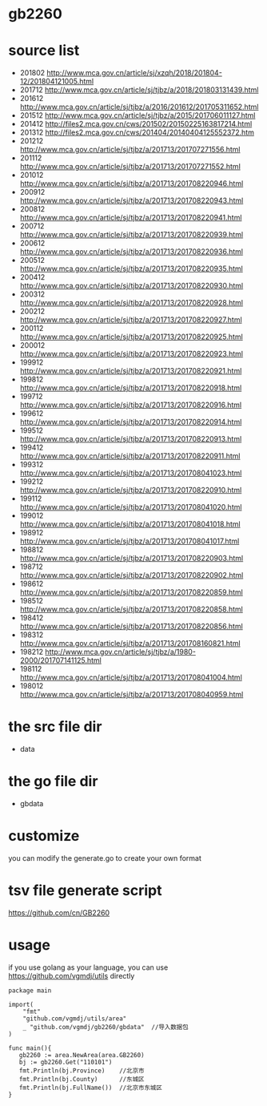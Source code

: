 # gb2260

# source list
- 201802	http://www.mca.gov.cn/article/sj/xzqh/2018/201804-12/201804121005.html	
- 201712	http://www.mca.gov.cn/article/sj/tjbz/a/2018/201803131439.html	
- 201612	http://www.mca.gov.cn/article/sj/tjbz/a/2016/201612/201705311652.html	
- 201512	http://www.mca.gov.cn/article/sj/tjbz/a/2015/201706011127.html	
- 201412	http://files2.mca.gov.cn/cws/201502/20150225163817214.html	
- 201312	http://files2.mca.gov.cn/cws/201404/20140404125552372.htm	
- 201212	http://www.mca.gov.cn/article/sj/tjbz/a/201713/201707271556.html	
- 201112	http://www.mca.gov.cn/article/sj/tjbz/a/201713/201707271552.html	
- 201012	http://www.mca.gov.cn/article/sj/tjbz/a/201713/201708220946.html	
- 200912	http://www.mca.gov.cn/article/sj/tjbz/a/201713/201708220943.html	
- 200812	http://www.mca.gov.cn/article/sj/tjbz/a/201713/201708220941.html	
- 200712	http://www.mca.gov.cn/article/sj/tjbz/a/201713/201708220939.html	
- 200612	http://www.mca.gov.cn/article/sj/tjbz/a/201713/201708220936.html	
- 200512	http://www.mca.gov.cn/article/sj/tjbz/a/201713/201708220935.html	
- 200412	http://www.mca.gov.cn/article/sj/tjbz/a/201713/201708220930.html	
- 200312	http://www.mca.gov.cn/article/sj/tjbz/a/201713/201708220928.html	
- 200212	http://www.mca.gov.cn/article/sj/tjbz/a/201713/201708220927.html	
- 200112	http://www.mca.gov.cn/article/sj/tjbz/a/201713/201708220925.html	
- 200012	http://www.mca.gov.cn/article/sj/tjbz/a/201713/201708220923.html	
- 199912	http://www.mca.gov.cn/article/sj/tjbz/a/201713/201708220921.html	
- 199812	http://www.mca.gov.cn/article/sj/tjbz/a/201713/201708220918.html	
- 199712	http://www.mca.gov.cn/article/sj/tjbz/a/201713/201708220916.html	
- 199612	http://www.mca.gov.cn/article/sj/tjbz/a/201713/201708220914.html	
- 199512	http://www.mca.gov.cn/article/sj/tjbz/a/201713/201708220913.html	
- 199412	http://www.mca.gov.cn/article/sj/tjbz/a/201713/201708220911.html	
- 199312	http://www.mca.gov.cn/article/sj/tjbz/a/201713/201708041023.html	
- 199212	http://www.mca.gov.cn/article/sj/tjbz/a/201713/201708220910.html	
- 199112	http://www.mca.gov.cn/article/sj/tjbz/a/201713/201708041020.html	
- 199012	http://www.mca.gov.cn/article/sj/tjbz/a/201713/201708041018.html	
- 198912	http://www.mca.gov.cn/article/sj/tjbz/a/201713/201708041017.html	
- 198812	http://www.mca.gov.cn/article/sj/tjbz/a/201713/201708220903.html	
- 198712	http://www.mca.gov.cn/article/sj/tjbz/a/201713/201708220902.html	
- 198612	http://www.mca.gov.cn/article/sj/tjbz/a/201713/201708220859.html	
- 198512	http://www.mca.gov.cn/article/sj/tjbz/a/201713/201708220858.html	
- 198412	http://www.mca.gov.cn/article/sj/tjbz/a/201713/201708220856.html	
- 198312	http://www.mca.gov.cn/article/sj/tjbz/a/201713/201708160821.html	
- 198212	http://www.mca.gov.cn/article/sj/tjbz/a/1980-2000/201707141125.html	
- 198112	http://www.mca.gov.cn/article/sj/tjbz/a/201713/201708041004.html	
- 198012	http://www.mca.gov.cn/article/sj/tjbz/a/201713/201708040959.html

# the src file dir
- data

# the go file dir
- gbdata

# customize
you can modify the generate.go to create your own format

# tsv file generate script
https://github.com/cn/GB2260

# usage
if you use golang as your language, you can use https://github.com/vgmdj/utils directly

```
package main

import(
    "fmt"
    "github.com/vgmdj/utils/area"
    _ "github.com/vgmdj/gb2260/gbdata"  //导入数据包
)

func main(){
   gb2260 := area.NewArea(area.GB2260)
   bj := gb2260.Get("110101")
   fmt.Println(bj.Province)    //北京市
   fmt.Println(bj.County)      //东城区
   fmt.Println(bj.FullName())  //北京市东城区
}


```
